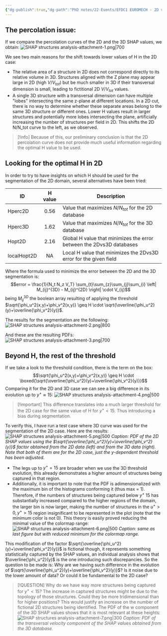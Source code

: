 ```yaml
---
{"dg-publish":true,"dg-path":"PhD notes/22 Events/EFDC1 EUROMECH - 2D vs 3D SHAP/SHAP structures analysis.md","permalink":"/ph-d-notes/22-events/efdc-1-euromech-2-d-vs-3-d-shap/shap-structures-analysis/"}
---
```


## The percolation issue:
If we compare the percolation curves of the 2D and the 3D SHAP values, we obtain:
![SHAP structures analysis-attachment-1.png|700](/img/user/9%20Operational/91%20Assets/SHAP%20structures%20analysis-attachment-1.png)

We see two main reasons for the shift towards lower values of H in the 2D case:
- The relative area of a structure in 2D does not correspond directly to its relative volume in 3D. Structures aligned with the Z plane may appear large in 2D (high $V/V_{tot}$) but be much smaller in 3D if their transversal dimension is small, leading to fictitional 2D $V/V_{tot}$ values.
- A single 3D structure with a transversal dimension can have multiple "lobes" intersecting the same z-plane at different locations. In a 2D cut, there is no way to determine whether these separate areas belong to the same 3D structure or different ones. Lower H values result in larger structures and potentially more lobes intersecting the plane, artificially increasing the number of structures per field in 2D. This shifts the 2D N/N_tot curve to the left, as we observed.

> [!info] Because of this, our preliminary conclusion is that the 2D percolation curve does not provide much useful information regarding the optimal H value to be used.

## Looking for the optimal H in 2D
In order to try to have insights on which H should be used for the segmentation of the 2D domain, several alternatives have been tried:

| ID          | H value | Description                                                          |
| ----------- | :-----: | -------------------------------------------------------------------- |
| Hperc2D     |  0.56   | Value that maximizes $N/N_{tot}$ for the 2D database                 |
| Hperc3D     |  1.62   | Value that maximizes $N/N_{tot}$ for the 3D database                 |
| Hopt2D      |  2.16   | Global H value that minimizes the error between the 2Dvs3D databases |
| localHopt2D |   NA    | Local H value that minimizes the 2Dvs3D error for the given field    |

Where the formula used to minimize the error between the 2D and the 3D segmentation is:
$$error = \frac{1}{N_t N_z V_T} \sum_{t}\sum_{z}\sum_{j}\sum_{i} \left| M_{ij}^{3D} - M_{ij}^{2D} \right| \cdot V_{ij}$$
being $M_{ij}^{3D}$ the boolean array resulting of applying the threshold $\sqrt{\phi_u^2(x,y)+\phi_v^2(x,y)} \geq H \cdot \sqrt{\overline{\phi_u^2}(y)+\overline{\phi_v^2}(y)}$.

The results for the segmentation are the following:
![SHAP structures analysis-attachment-2.png|800](/img/user/9%20Operational/91%20Assets/SHAP%20structures%20analysis-attachment-2.png)

And these are the resulting PDFs:
![SHAP structures analysis-attachment-3.png|700](/img/user/9%20Operational/91%20Assets/SHAP%20structures%20analysis-attachment-3.png)

## Beyond H, the rest of the threshold
If we take a look to the threshold condition, there is the term on the box:
$$\sqrt{\phi_u^2(x,y)+\phi_v^2(x,y)} \geq H \cdot \boxed{\sqrt{\overline{\phi_u^2}(y)+\overline{\phi_v^2}(y)}}$$
Comparing it for the 2D and 3D case we can see a big difference in its evolution up to $y^+\approx 15$:
![SHAP structures analysis-attachment-4.png|500](/img/user/9%20Operational/91%20Assets/SHAP%20structures%20analysis-attachment-4.png)
> [!important] This difference translates into a much larger threshold for the 2D case for the same value of H for $y^+<15$. Thus introducing a bias during segmentation.

To verify this, I have run a test case where 3D curve was used for the segmentation of the 2D case. Here are the results:
![SHAP structures analysis-attachment-5.png|500](/img/user/9%20Operational/91%20Assets/SHAP%20structures%20analysis-attachment-5.png) 
*Caption: PDF of the 2D SHAP values using the $\sqrt{\overline{\phi_u^2}(y)+\overline{\phi_v^2}(y)}$ factor obtained from the 2D data (left) and from the 3D data (right). Note that both of them are for the 2D case, just the y-dependent threshold has been adjusted.*

- The legs up to $y^+=15$ are broader when we use the 3D threshold evolution, this already demonstrates a higher amount of structures being captured in that region. 
- Additionally, it is important to note that the PDF is adimensionalized with the maximum bin of the histograms conforming it (thus max = 1). Therefore, if the numbers of structures being captured below $y^+$ 15 has substantially increased compared to the higher regions of the domain, the larger bin is now larger, making the number of structures in the $u^+>0, y^+>15$ region insignificant to be represented in the plot (note that the minimum color is not 0).
  This theory is easily proved reducing the minimal value of the colormap range:
![SHAP structures analysis-attachment-6.png|500](/img/user/9%20Operational/91%20Assets/SHAP%20structures%20analysis-attachment-6.png)
*Caption: same as last figure but with reduced minimum for the colormap range.*

This modification of the factor $\sqrt{\overline{\phi_u^2}(y)+\overline{\phi_v^2}(y)}$ is fictional though, it represents something statistically captured by the SHAP values, an individual analysis shows that $\overline{\phi_u^2}(y)$ is the one introducing such discrepancies. So the question to be made is: Why are we having such difference in the evolution of $\sqrt{\overline{\phi_u^2}(y)+\overline{\phi_v^2}(y)}$? Is it noise due to the lower amount of data? Or could it be fundamental to the 2D case?


> [!QUESTION] Why do we have way more structures being captured for $y^+<15$?
> The increase in captured structures might be due to the topology of those structures. Could they be more tridimensional than for higher positions? This would justify an increase on the number of fictional 2D structures being identified. The PDF of the w component of the 3D SHAP values shows that it is most relevant at these heights:
> ![SHAP structures analysis-attachment-7.png|300](/img/user/9%20Operational/91%20Assets/SHAP%20structures%20analysis-attachment-7.png)
> *Caption: PDF of the transversal velocity component of the SHAP values obtained from the 3D database.*




